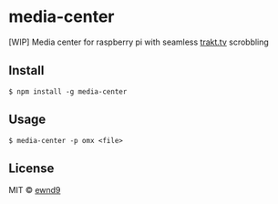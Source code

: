 # media-center

[WIP] Media center for raspberry pi with seamless [trakt.tv](http://trakt.tv/) scrobbling

## Install

```
$ npm install -g media-center
```

## Usage

```
$ media-center -p omx <file>
```

## License

MIT © [ewnd9](http://ewnd9.com)
